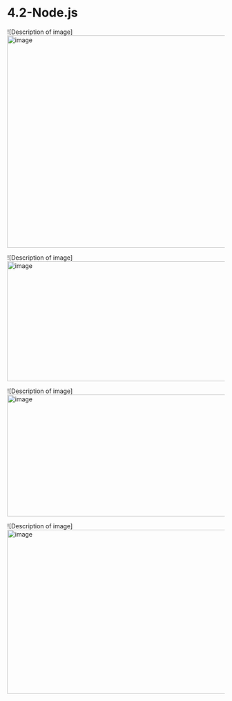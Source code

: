 # 4.2-Node.js

![Description of image]<img width="673" height="492" alt="image" src="https://github.com/user-attachments/assets/1db16d64-a8ec-4ded-b585-d58901b87458" />


![Description of image]<img width="787" height="278" alt="image" src="https://github.com/user-attachments/assets/4059a769-ff4d-420d-8a67-d42aca6a1b85" />


![Description of image]<img width="787" height="282" alt="image" src="https://github.com/user-attachments/assets/e1126c12-b3b1-4098-a484-4514fe8859aa" />


![Description of image]<img width="787" height="380" alt="image" src="https://github.com/user-attachments/assets/ba6d6e62-e622-4541-9a12-ef4feda750b0" />
